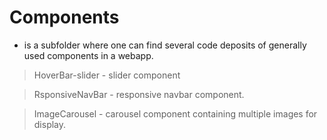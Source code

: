 # Components 
* is a subfolder where one can find several code deposits of generally used components in a webapp.
> HoverBar-slider - slider component

> RsponsiveNavBar - responsive navbar component.

> ImageCarousel - carousel component containing multiple images for display.
